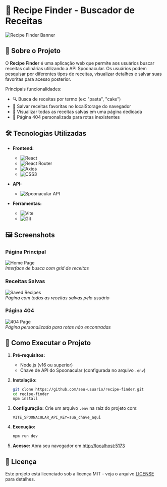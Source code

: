 # 📝 Recipe Finder - Buscador de Receitas

![Recipe Finder Banner](https://via.placeholder.com/1200x400/242424/646cff?text=Recipe+Finder) <!-- Substitua por uma imagem real do seu projeto -->

## 📌 Sobre o Projeto

O **Recipe Finder** é uma aplicação web que permite aos usuários buscar receitas culinárias utilizando a API Spoonacular. Os usuários podem pesquisar por diferentes tipos de receitas, visualizar detalhes e salvar suas favoritas para acesso posterior.

Principais funcionalidades:
- 🔍 Busca de receitas por termo (ex: "pasta", "cake")
- 💾 Salvar receitas favoritas no localStorage do navegador
- 📌 Visualizar todas as receitas salvas em uma página dedicada
- 🚫 Página 404 personalizada para rotas inexistentes

## 🛠 Tecnologias Utilizadas

- **Frontend:**
  - ![React](https://img.shields.io/badge/React-20232A?style=for-the-badge&logo=react&logoColor=61DAFB)
  - ![React Router](https://img.shields.io/badge/React_Router-CA4245?style=for-the-badge&logo=react-router&logoColor=white)
  - ![Axios](https://img.shields.io/badge/Axios-5A29E4?style=for-the-badge&logo=axios&logoColor=white)
  - ![CSS3](https://img.shields.io/badge/CSS3-1572B6?style=for-the-badge&logo=css3&logoColor=white)

- **API:**
  - ![Spoonacular API](https://img.shields.io/badge/Spoonacular_API-FF6B6B?style=for-the-badge&logo=spoonacular&logoColor=white)

- **Ferramentas:**
  - ![Vite](https://img.shields.io/badge/Vite-B73BFE?style=for-the-badge&logo=vite&logoColor=FFD62E)
  - ![Git](https://img.shields.io/badge/Git-F05032?style=for-the-badge&logo=git&logoColor=white)

## 🖼 Screenshots

### Página Principal
![Home Page](https://via.placeholder.com/600x400/242424/646cff?text=Home+Page)  
*Interface de busca com grid de receitas*

### Receitas Salvas
![Saved Recipes](https://via.placeholder.com/600x400/242424/646cff?text=Saved+Recipes)  
*Página com todas as receitas salvas pelo usuário*

### Página 404
![404 Page](https://via.placeholder.com/600x400/242424/646cff?text=404+Not+Found)  
*Página personalizada para rotas não encontradas*

## 🚀 Como Executar o Projeto

1. **Pré-requisitos:**
   - Node.js (v16 ou superior)
   - Chave de API do Spoonacular (configurada no arquivo `.env`)

2. **Instalação:**
   ```bash
   git clone https://github.com/seu-usuario/recipe-finder.git
   cd recipe-finder
   npm install
   ```

3. **Configuração:**
   Crie um arquivo `.env` na raiz do projeto com:
   ```env
   VITE_SPOONACULAR_API_KEY=sua_chave_aqui
   ```

4. **Execução:**
   ```bash
   npm run dev
   ```

5. **Acesse:**
   Abra seu navegador em [http://localhost:5173](http://localhost:5173)

## 📝 Licença

Este projeto está licenciado sob a licença MIT - veja o arquivo [LICENSE](LICENSE) para detalhes.
